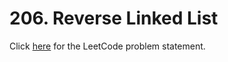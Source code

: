 # 206. Reverse Linked List

Click [here](https://leetcode.com/problems/reverse-linked-list/description/)
for the LeetCode problem statement.
